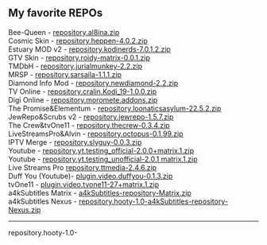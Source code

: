 ## My favorite REPOs

Bee-Queen - 
<a href="repository.al8ina.zip">repository.al8ina.zip</a><br>
Cosmic Skin - 
<a href="repository.heppen-4.0.2.zip">repository.heppen-4.0.2.zip</a><br>
Estuary MOD v2 - 
<a href="repository.kodinerds-7.0.1.2.zip">repository.kodinerds-7.0.1.2.zip</a><br>
GTV Skin - 
<a href="repository.roidy-matrix-0.0.1.zip">repository.roidy-matrix-0.0.1.zip</a><br>
TMDbH - 
<a href="repository.jurialmunkey-2.2.zip">repository.jurialmunkey-2.2.zip</a><br>
MRSP - 
<a href="repository.sarsaila-1.1.1.zip">repository.sarsaila-1.1.1.zip</a><br>
Diamond Info Mod - 
<a href="repository.newdiamond-2.2.zip">repository.newdiamond-2.2.zip</a><br>
TV Online - 
<a href="repository.cralin.Kodi_19-1.0.0.zip">repository.cralin.Kodi_19-1.0.0.zip</a><br>
Digi Online - 
<a href="repository.moromete.addons.zip">repository.moromete.addons.zip</a><br>
The Promise&Elementum - 
<a href="repository.loonaticsasylum-22.5.2.zip">repository.loonaticsasylum-22.5.2.zip</a><br>
JewRepo&Scrubs v2 - 
<a href="repository.jewrepo-1.5.7.zip">repository.jewrepo-1.5.7.zip</a><br>
The Crew&tvOne11 - 
<a href="repository.thecrew-0.3.4.zip">repository.thecrew-0.3.4.zip</a><br>
LiveStreamsPro&Alvin - 
<a href="repository.octopus-0.1.99.zip">repository.octopus-0.1.99.zip</a><br>
IPTV Merge - 
<a href="repository.slyguy-0.0.3.zip">repository.slyguy-0.0.3.zip</a><br>
Youtube - 
<a href="repository.yt.testing_official-2.0.0+matrix.1.zip">repository.yt.testing_official-2.0.0+matrix.1.zip</a><br>
Youtube - 
<a href="repository.yt.testing_unofficial-2.0.1 matrix.1.zip">repository.yt.testing_unofficial-2.0.1 matrix.1.zip</a><br>
Live Streams Pro
<a href="repository.ttmedia-2.4.6.zip">repository.ttmedia-2.4.6.zip</a><br>
Duff You (Youtube)- 
<a href="plugin.video.duffyou-0.1.3.zip">plugin.video.duffyou-0.1.3.zip</a><br>
tvOne11 - 
<a href="plugin.video.tvone11-27+matrix.1.zip">plugin.video.tvone11-27+matrix.1.zip</a><br>
a4kSubtitles Matrix - 
<a href="a4kSubtitles-repository-Matrix.zip">a4kSubtitles-repository-Matrix.zip</a><br>
a4kSubtitles Nexus - 
<a href="repository.hooty-1.0-a4kSubtitles-repository-Nexus.zip">repository.hooty-1.0-a4kSubtitles-repository-Nexus.zip</a><br>
<hr>repository.hooty-1.0-

